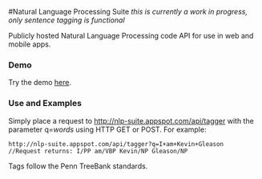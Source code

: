 #Natural Language Processing Suite
_this is currently a work in progress, only sentence tagging is functional_

Publicly hosted Natural Language Processing code API for use in web and mobile
apps.

### Demo

Try the demo [here](http://nlp-suite.appspot.com/tagger.html).

### Use and Examples

Simply place a request to http://nlp-suite.appspot.com/api/tagger with the parameter q=_words_ using HTTP GET or POST.
For example:

    http://nlp-suite.appspot.com/api/tagger?q=I+am+Kevin+Gleason
    //Request returns: I/PP am/VBP Kevin/NP Gleason/NP

Tags follow the Penn TreeBank standards.

